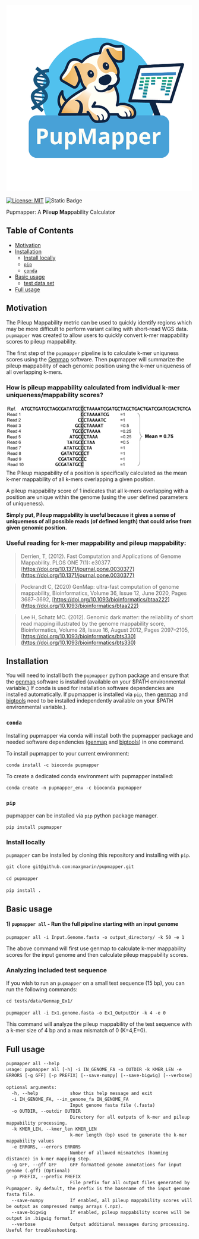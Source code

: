 <img width="500" src="https://github.com/maxgmarin/pupmapper/raw/main/Images/pupmapper.logo.png" alt="pupmapper logo">

[![License: MIT](https://img.shields.io/badge/License-MIT-yellow.svg)](https://opensource.org/licenses/MIT)
![Static Badge](https://img.shields.io/badge/language-Python_3-blue)
<!---[![Build Status]()]()
[![github release version]()]()
[![DOI]()]()
--->

Pupmapper: A **P**ile**up** **Map**pability Calculato**r** 

<!---
> TBD Reference
--->

[TOC]: #
## Table of Contents
- [Motivation](#motivation)
- [Installation](#installation)
  - [Install locally](#install-locally)
  - [`pip`](#pip)
  - [`conda`](#conda)
- [Basic usage](#basic-usage)
  - [test data set](#analyzing-included-test-data-set)
- [Full usage](#full-usage)


## Motivation
The Pileup Mappability metric can be used to quickly identify regions which may be more difficult to perform variant calling with short-read WGS data. `pupmapper` was created to allow users to quickly convert k-mer mappability scores to pileup mappability. 

The first step of the `pupmapper` pipeline is to calculate k-mer uniquness scores using the [Genmap](https://github.com/cpockrandt/genmap) software. Then pupmapper will summarize the pileup mappability of each genomic position using the k-mer uniqueness of all overlapping k-mers.


### How is pileup mappability calculated from individual k-mer uniqueness/mappability scores?

<img width="500" src="https://github.com/maxgmarin/pupmapper/raw/main/Images/Derrien2012.PmapFig.png" alt="PmapFig">
The Pileup mappability of a position is specifically calculated as the mean k-mer mappability of all k-mers overlapping a given position. <br>

A pileup mappability score of 1 indicates that all k-mers overlapping with a position are unique within the genome (using the user defined parameters of uniqueness).

**Simply put, Pileup mappability is useful because it gives a sense of uniquemess of all possible reads (of defined length) that could arise from given genomic position.**


### Useful reading for k-mer mappability and pileup mappability:

> Derrien, T, (2012). Fast Computation and Applications of Genome Mappability. PLOS ONE 7(1): e30377. [https://doi.org/10.1371/journal.pone.0030377](https://doi.org/10.1371/journal.pone.0030377)

> Pockrandt C, (2020) GenMap: ultra-fast computation of genome mappability, Bioinformatics, Volume 36, Issue 12, June 2020, Pages 3687–3692, [https://doi.org/10.1093/bioinformatics/btaa222](https://doi.org/10.1093/bioinformatics/btaa222)

> Lee H, Schatz MC. (2012). Genomic dark matter: the reliability of short read mapping illustrated by the genome mappability score, Bioinformatics, Volume 28, Issue 16, August 2012, Pages 2097–2105, [https://doi.org/10.1093/bioinformatics/bts330](https://doi.org/10.1093/bioinformatics/bts330)

## Installation

You will need to install both the `pupmapper` python package and ensure that the [genmap](https://github.com/cpockrandt/genmap) software is installed (available on your $PATH environmental variable.)
If conda is used for installation software dependencies are installed automatically. If pupmapper is installed via `pip`, then [genmap](https://github.com/cpockrandt/genmap) and [bigtools]([https://github.com/cpockrandt/genmap](https://github.com/jackh726/bigtools)) need to be installed independently available on your $PATH environmental variable.).

### `conda`
Installing pupmapper via conda will install both the pupmapper package and needed software dependencies ([genmap](https://github.com/cpockrandt/genmap) and [bigtools](https://github.com/cpockrandt/genmap](https://github.com/jackh726/bigtools))) in one command.

To install pupmapper to your current environment:
```
conda install -c bioconda pupmapper
```

To create a dedicated conda environment with pupmapper installed:
```
conda create -n pupmapper_env -c bioconda pupmapper
```

### `pip`
pupmapper can be installed via `pip` python package manager.
```
pip install pupmapper
```

### Install locally
`pupmapper` can be installed by cloning this repository and installing with `pip`.

```
git clone git@github.com:maxgmarin/pupmapper.git

cd pupmapper

pip install . 
```

## Basic usage

#### 1) `pupmapper all` - Run the full pipeline starting with an input genome

```
pupmapper all -i Input.Genome.fasta -o output_directory/ -k 50 -e 1
```
The above command will first use genmap to calculate k-mer mappability scores for the input genome and then calculate pileup mappability scores.


### Analyzing included test sequence

If you wish to run an `pupmapper` on a small test sequence (15 bp), you can run the following commands:
```
cd tests/data/Genmap_Ex1/

pupmapper all -i Ex1.genome.fasta -o Ex1_OutputDir -k 4 -e 0
```
This command will analyze the pileup mappability of the test sequence with a k-mer size of 4 bp and a max mismatch of 0 (K=4,E=0).


## Full usage
```
pupmapper all --help
usage: pupmapper all [-h] -i IN_GENOME_FA -o OUTDIR -k KMER_LEN -e ERRORS [-g GFF] [-p PREFIX] [--save-numpy] [--save-bigwig] [--verbose]

optional arguments:
  -h, --help            show this help message and exit
  -i IN_GENOME_FA, --in_genome_fa IN_GENOME_FA
                        Input genome fasta file (.fasta)
  -o OUTDIR, --outdir OUTDIR
                        Directory for all outputs of k-mer and pileup mappability processing.
  -k KMER_LEN, --kmer_len KMER_LEN
                        k-mer length (bp) used to generate the k-mer mappability values
  -e ERRORS, --errors ERRORS
                        Number of allowed mismatches (hamming distance) in k-mer mapping step.
  -g GFF, --gff GFF     GFF formatted genome annotations for input genome (.gff) (Optional)
  -p PREFIX, --prefix PREFIX
                        File prefix for all output files generated by Pupmapper. By default, the prefix is the basename of the input genome fasta file.
  --save-numpy          If enabled, all pileup mappability scores will be output as compressed numpy arrays (.npz).
  --save-bigwig         If enabled, pileup mappability scores will be output in .bigwig format.
  --verbose             Output additional messages during processing. Useful for troubleshooting.
```






